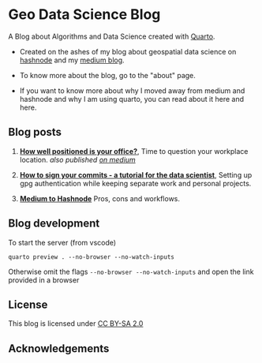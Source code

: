 # Geo Data Science Blog

A Blog about Algorithms and Data Science created with [Quarto](https://quarto.org/). 

- Created on the ashes of my blog about geospatial data science on [hashnode](https://geods.hashnode.dev/) and my [medium blog](https://medium.com/@sebastianof/).

- To know more about the blog, go to the "about" page.

- If you want to know more about why I moved away from medium and hashnode and why I am using quarto, you can read about it here and here.


## Blog posts

1. **[How well positioned is your office?](https://github.com/SebastianoF/GeoBlog/blob/master/office_positioning/office_positioning.md)**, Time to question your workplace location. *also published [on medium](https://medium.com/@sebastianof/how-well-positioned-is-your-office-8517256c497e)*

2. **[How to sign your commits - a tutorial for the data scientist](https://github.com/SebastianoF/GeoBlog/blob/master/gpg_authentication/gpg_authentication.md)**, Setting up gpg authentication while keeping separate work and personal projects.

3. **[Medium to Hashnode](https://github.com/SebastianoF/GeoBlog/blob/master/medium_to_hashnode/medium_to_hashnode.md)** Pros, cons and workflows.


## Blog development


To start the server (from vscode)
```
quarto preview . --no-browser --no-watch-inputs
```

Otherwise omit the flags `--no-browser --no-watch-inputs` and open the link provided in a browser


## License

This blog is licensed under [CC BY-SA 2.0](https://creativecommons.org/licenses/by-sa/2.0/)

## Acknowledgements


